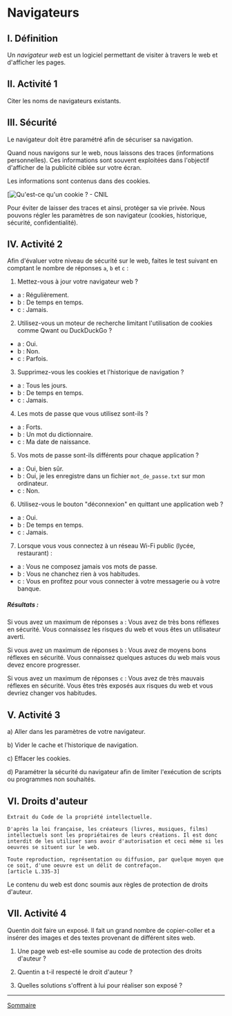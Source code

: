 # Navigateurs

## I. Définition

Un *navigateur web* est un logiciel permettant de visiter à travers le web et d'afficher les pages.

## II. Activité 1

Citer les noms de navigateurs existants.

## III. Sécurité

Le navigateur doit être paramétré afin de sécuriser sa navigation.

Quand nous navigons sur le web, nous laissons des traces (informations personnelles). Ces informations sont souvent exploitées dans l'objectif d'afficher de la publicité ciblée sur votre écran.

Les informations sont contenus dans des cookies.

[![Qu'est-ce qu'un cookie ? - CNIL](https://youtu.be/a9kiQPV_SPg)

Pour éviter de laisser des traces et ainsi, protéger sa vie privée. Nous pouvons régler les paramètres de son navigateur (cookies, historique, sécurité, confidentialité).

## IV. Activité 2

Afin d'évaluer votre niveau de sécurité sur le web, faites le test suivant en comptant le nombre de réponses `a`, `b` et `c` :

1. Mettez-vous à jour votre navigateur web ?

- a : Régulièrement.
- b : De temps en temps.
- c : Jamais.

2. Utilisez-vous un moteur de recherche limitant l'utilisation de cookies comme Qwant ou DuckDuckGo ?

- a : Oui.
- b : Non.
- c : Parfois.

3. Supprimez-vous les cookies et l'historique de navigation ?

- a : Tous les jours.
- b : De temps en temps.
- c : Jamais.

4. Les mots de passe que vous utilisez sont-ils ?

- a : Forts.
- b : Un mot du dictionnaire.
- c : Ma date de naissance.

5. Vos mots de passe sont-ils différents pour chaque application ?

- a : Oui, bien sûr.
- b : Oui, je les enregistre dans un fichier `mot_de_passe.txt` sur mon ordinateur.
- c : Non.

6. Utilisez-vous le bouton "déconnexion" en quittant une application web ?

- a : Oui.
- b : De temps en temps.
- c : Jamais.

7. Lorsque vous vous connectez à un réseau Wi-Fi public (lycée, restaurant) :

- a : Vous ne composez jamais vos mots de passe.
- b : Vous ne chanchez rien à vos habitudes.
- c : Vous en profitez pour vous connecter à votre messagerie ou à votre banque.

##### Résultats :

Si vous avez un maximum de réponses `a` : Vous avez de très bons réflexes en sécurité. Vous connaissez les risques du web et vous êtes un utilisateur averti.

Si vous avez un maximum de réponses `b` : Vous avez de moyens bons réflexes en sécurité. Vous connaissez quelques astuces du web mais vous devez encore progresser.

Si vous avez un maximum de réponses `c` : Vous avez de très mauvais réflexes en sécurité. Vous êtes très exposés aux risques du web et vous devriez changer vos habitudes.

## V. Activité 3

a) Aller dans les paramètres de votre navigateur.

b) Vider le cache et l'historique de navigation.

c) Effacer les cookies.

d) Paramétrer la sécurité du navigateur afin de limiter l'exécution de scripts ou programmes non souhaités.

## VI. Droits d'auteur

```
Extrait du Code de la propriété intellectuelle.

D'après la loi française, les créateurs (livres, musiques, films) intellectuels sont les propriétaires de leurs créations. Il est donc interdit de les utiliser sans avoir d'autorisation et ceci même si les oeuvres se situent sur le web.

Toute reproduction, représentation ou diffusion, par quelque moyen que ce soit, d'une oeuvre est un délit de contrefaçon.
[article L.335-3]
```

Le contenu du web est donc soumis aux règles de protection de droits d'auteur.

## VII. Activité 4

Quentin doit faire un exposé. Il fait un grand nombre de copier-coller et a insérer des images et des textes provenant de différent sites web.

1. Une page web est-elle soumise au code de protection des droits d'auteur ?

2. Quentin a t-il respecté le droit d'auteur ?

3. Quelles solutions s'offrent à lui pour réaliser son exposé ?

________________

[Sommaire](./../README.md)